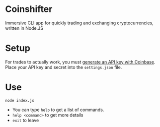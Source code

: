 # Coinshifter
Immersive CLI app for quickly trading and exchanging cryptocurrencies, written in Node.JS

# Setup
For trades to actually work, you must [generate an API key with Coinbase](https://support.coinbase.com/customer/portal/articles/1914910-how-can-i-generate-api-keys-for-my-merchant-account-).  Place your API key and secret into the `settings.json` file.

# Use
```
node index.js
```

*  You can type `help` to get a list of commands.
*  `help <command>` to get more details
*  `exit` to leave
